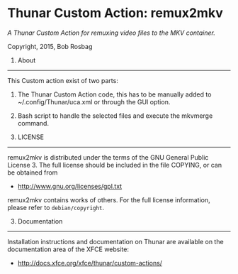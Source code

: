 Thunar Custom Action: remux2mkv
==========

*A Thunar Custom Action for remuxing video files to the MKV container.*  

Copyright, 2015, Bob Rosbag  


1. About
--------

This Custom action exist of two parts: 

1. The Thunar Custom Action code, this has to be manually added to ~/.config/Thunar/uca.xml or through the GUI option. 
2. Bash script to handle the selected files and execute the mkvmerge command.


2. LICENSE
----------

remux2mkv is distributed under the terms of the GNU General Public License 3.
The full license should be included in the file COPYING, or can be obtained from

- <http://www.gnu.org/licenses/gpl.txt>

remux2mkv contains works of others. For the full license information, please
refer to `debian/copyright`.

3. Documentation
----------------

Installation instructions and documentation on Thunar are available on the documentation area of the XFCE website:

- <http://docs.xfce.org/xfce/thunar/custom-actions/>
